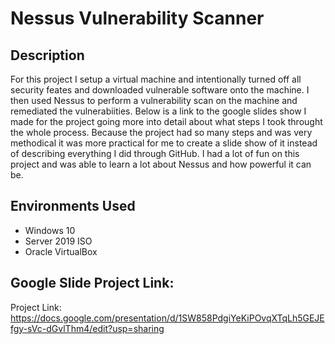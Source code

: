 <h1>Nessus Vulnerability Scanner</h1>

<h2>Description</h2>
For this project I setup a virtual machine and intentionally turned off all security feates and downloaded vulnerable software onto the machine. I then used Nessus to perform a vulnerability scan on the machine and remediated the vulnerabiities. Below is a link to the google slides show I made for the project going more into detail about what steps I took throught the whole process. Because the project had so many steps and was very methodical it was more practical for me to create a slide show of it instead of describing everything I did through GitHub. I had a lot of fun on this project and was able to learn a lot about Nessus and how powerful it can be. <br />

<h2>Environments Used</h2>

- Windows 10
- Server 2019 ISO
- Oracle VirtualBox

<h2>Google Slide Project Link:</h2>

Project Link: https://docs.google.com/presentation/d/1SW858PdgiYeKiPOvqXTqLh5GEJEfgy-sVc-dGvlThm4/edit?usp=sharing
